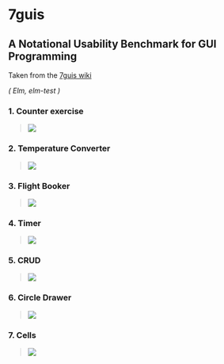 # 7guis
## A Notational Usability Benchmark for GUI Programming

Taken from the [7guis wiki](https://github.com/eugenkiss/7guis/wiki)

_( Elm, elm-test )_


### 1. Counter exercise 
> [![](https://raw.githubusercontent.com/wiki/eugenkiss/7guis/images/counter.png)](counter)

### 2. Temperature Converter
> [![](https://raw.githubusercontent.com/wiki/eugenkiss/7guis/images/tempconv.png)](temperatureConverter)

### 3. Flight Booker
> ![](https://raw.githubusercontent.com/wiki/eugenkiss/7guis/images/bookflight.png)

### 4. Timer
> ![](https://raw.githubusercontent.com/wiki/eugenkiss/7guis/images/timer.png)

### 5. CRUD
> ![](https://raw.githubusercontent.com/wiki/eugenkiss/7guis/images/crud.png)

### 6. Circle Drawer
> ![](https://raw.githubusercontent.com/wiki/eugenkiss/7guis/images/circledraw.png)

### 7. Cells
> ![](https://raw.githubusercontent.com/wiki/eugenkiss/7guis/images/cells.png)
